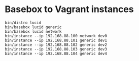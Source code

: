 Basebox to Vagrant instances
============================
    bin/distro lucid
    bin/basebox lucid generic
    bin/basebox lucid network
    bin/instance --ip 192.168.88.100 network dev0
    bin/instance --ip 192.168.88.101 generic dev1
    bin/instance --ip 192.168.88.102 generic dev2
    bin/instance --ip 192.168.88.103 generic dev3
    bin/instance --ip 192.168.88.104 generic dev4
